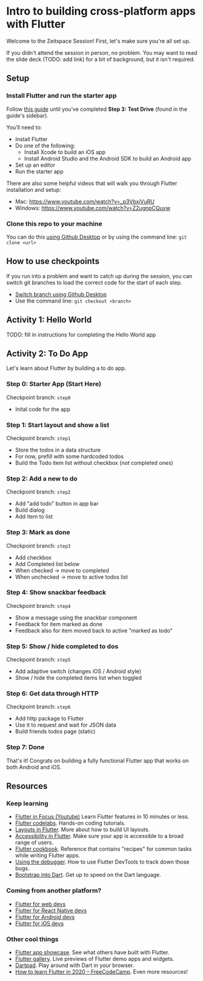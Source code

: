 # Intro to building cross-platform apps with Flutter

Welcome to the Zeitspace Session! First, let's make sure you're all set up.

If you didn't attend the session in person, no problem. You may want to read the slide deck (TODO: add link) for a bit of background, but it isn't required.

## Setup

### Install Flutter and run the starter app

Follow [this guide](https://flutter.dev/docs/get-started/install) until you’ve completed **Step 3: Test Drive** (found in the guide's sidebar).

You’ll need to:

- Install Flutter
- Do one of the following:
  - Install Xcode to build an iOS app
  - Install Android Studio and the Android SDK to build an Android app
- Set up an editor
- Run the starter app

There are also some helpful videos that will walk you through Flutter installation and setup:

- Mac: https://www.youtube.com/watch?v=_p3VbxiVuRU
- Windows: https://www.youtube.com/watch?v=Z2ugnpCQuyw

### Clone this repo to your machine

You can do this [using Github Desktop](https://help.github.com/en/desktop/contributing-to-projects/cloning-a-repository-from-github-to-github-desktop) or by using the command line: `git clone <url>`

## How to use checkpoints

If you run into a problem and want to catch up during the session, you can switch git branches to load the correct code for the start of each step.

- [Switch branch using Github Desktop](https://help.github.com/en/desktop/contributing-to-projects/switching-between-branches)
- Use the command line: `git checkout <branch>`

## Activity 1: Hello World

TODO: fill in instructions for completing the Hello World app

## Activity 2: To Do App

Let's learn about Flutter by building a to do app.

### Step 0: Starter App (Start Here)

Checkpoint branch: `step0`

- Inital code for the app

### Step 1: Start layout and show a list

Checkpoint branch: `step1`

- Store the todos in a data structure
- For now, prefill with some hardcoded todos
- Build the Todo item list without checkbox (not completed ones)

### Step 2: Add a new to do

Checkpoint branch: `step2`

- Add "add todo" button in app bar
- Build dialog
- Add item to list

### Step 3: Mark as done

Checkpoint branch: `step3`

- Add checkbox
- Add Completed list below
- When checked -> move to completed
- When unchecked -> move to active todos list

### Step 4: Show snackbar feedback

Checkpoint branch: `step4`

- Show a message using the snackbar component
- Feedback for item marked as done
- Feedback also for item moved back to active "marked as todo"

### Step 5: Show / hide completed to dos

Checkpoint branch: `step5`

- Add adaptive switch (changes iOS / Android style)
- Show / hide the completed items list when toggled

### Step 6: Get data through HTTP

Checkpoint branch: `step6`

- Add http package to Flutter
- Use it to request and wait for JSON data
- Build friends todos page (static)

### Step 7: Done

That's it! Congrats on building a fully functional Flutter app that works on both Android and iOS.

## Resources

### Keep learning

- [Flutter in Focus (Youtube)](https://www.youtube.com/playlist?list=PLjxrf2q8roU2HdJQDjJzOeO6J3FoFLWr2) Learn Flutter features in 10 minutes or less.
- [Flutter codelabs](https://flutter.dev/docs/codelabs). Hands-on coding tutorials.
- [Layouts in Flutter](https://flutter.dev/docs/development/ui/layout). More about how to build UI layouts.
- [Accessibility in Flutter](https://flutter.dev/docs/development/accessibility-and-localization/accessibility). Make sure your app is accessible to a broad range of users.
- [Flutter cookbook](https://flutter.dev/docs/cookbook). Reference that contains "recipes" for common tasks while writing Flutter apps.
- [Using the debugger](https://flutter.dev/docs/development/tools/devtools/debugger). How to use Flutter DevTools to track down those bugs.
- [Bootstrap into Dart](https://flutter.dev/docs/resources/bootstrap-into-dart). Get up to speed on the Dart language.

### Coming from another platform?

- [Flutter for web devs](https://flutter.dev/docs/get-started/flutter-for/web-devs)
- [Flutter for React Native devs](https://flutter.dev/docs/get-started/flutter-for/react-native-devs)
- [Flutter for Android devs](https://flutter.dev/docs/get-started/flutter-for/android-devs)
- [Flutter for iOS devs](https://flutter.dev/docs/get-started/flutter-for/ios-devs)

### Other cool things

- [Flutter app showcase](https://flutter.dev/showcase). See what others have built with Flutter.
- [Flutter gallery](https://gallery.flutter.dev/#/). Live previews of Flutter demo apps and widgets.
- [Dartpad](https://dartpad.dev/). Play around with Dart in your browser.
- [How to learn Flutter in 2020 – FreeCodeCamp](https://www.freecodecamp.org/news/how-to-learn-flutter-in-2020/). Even more resources!
